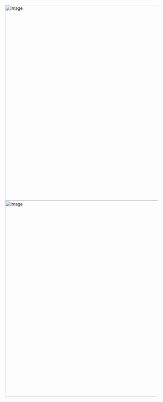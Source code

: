 <img width="646" alt="image" src="https://user-images.githubusercontent.com/89638496/200453228-9bc27bd7-b380-4591-bbf2-0b48b8e790d4.png">
<img width="647" alt="image" src="https://user-images.githubusercontent.com/89638496/200453249-eea1e06b-fa67-48db-aa1c-00bcbcd1efc5.png">
